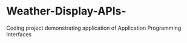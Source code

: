 # Weather-Display-APIs-
Coding project demonstrating application of Application Programming Interfaces
